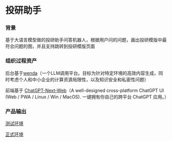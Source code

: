 # 投研助手

### 背景

基于大语言模型做的投研助手问答机器人，根据用户问的问题，画出投研模版中最符合问题的图，并且支持跳转到投研模版页面

### 组织过程资产

后台基于[wenda](https://github.com/wenda-LLM/wenda)（一个LLM调用平台。目标为针对特定环境的高效内容生成，同时考虑个人和中小企业的计算资源局限性，以及知识安全和私密性问题）

前端基于 [ChatGPT-Next-Web](https://github.com/Yidadaa/ChatGPT-Next-Web)（A well-designed cross-platform ChatGPT UI (Web / PWA / Linux / Win / MacOS). 一键拥有你自己的跨平台 ChatGPT 应用。）

### 产品输出

[测试环境](http://aigle-dev.qutke.cn/resbot/)

[正式环境](https://pro.fofinvesting.com/resbot/)





